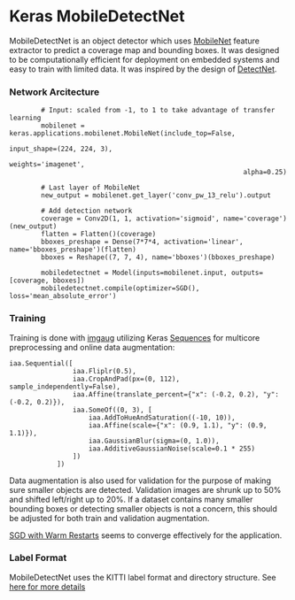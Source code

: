 # Keras MobileDetectNet

MobileDetectNet is an object detector which uses [MobileNet][mobilenet] feature extractor to predict a coverage map and bounding boxes. It was designed to be computationally efficient for deployment on embedded systems and easy to train with limited data. It was inspired by the design of [DetectNet][detectnet].

### Network Arcitecture
```
        # Input: scaled from -1, to 1 to take advantage of transfer learning
        mobilenet = keras.applications.mobilenet.MobileNet(include_top=False,
                                                           input_shape=(224, 224, 3),
                                                           weights='imagenet',
                                                           alpha=0.25)

        # Last layer of MobileNet
        new_output = mobilenet.get_layer('conv_pw_13_relu').output

        # Add detection network
        coverage = Conv2D(1, 1, activation='sigmoid', name='coverage')(new_output)
        flatten = Flatten()(coverage)
        bboxes_preshape = Dense(7*7*4, activation='linear', name='bboxes_preshape')(flatten)
        bboxes = Reshape((7, 7, 4), name='bboxes')(bboxes_preshape)
        
        mobiledetectnet = Model(inputs=mobilenet.input, outputs=[coverage, bboxes])
        mobiledetectnet.compile(optimizer=SGD(), loss='mean_absolute_error')
```

### Training
Training is done with [imgaug][imgaug] utilizing Keras [Sequences][sequence] for multicore preprocessing and online data augmentation:

```
iaa.Sequential([
                iaa.Fliplr(0.5),
                iaa.CropAndPad(px=(0, 112), sample_independently=False),
                iaa.Affine(translate_percent={"x": (-0.2, 0.2), "y": (-0.2, 0.2)}),
                iaa.SomeOf((0, 3), [
                    iaa.AddToHueAndSaturation((-10, 10)),
                    iaa.Affine(scale={"x": (0.9, 1.1), "y": (0.9, 1.1)}),
                    iaa.GaussianBlur(sigma=(0, 1.0)),
                    iaa.AdditiveGaussianNoise(scale=0.1 * 255)
                ])
            ])
```

Data augmentation is also used for validation for the purpose of making sure smaller objects are detected. Validation images are shrunk up to 50% and shifted left/right up to 20%. If a dataset contains many smaller bounding boxes or detecting smaller objects is not a concern, this should be adjusted for both train and validation augmentation.

[SGD with Warm Restarts][sgdr] seems to converge effectively for the application.

### Label Format
MobileDetectNet uses the KITTI label format and directory structure. See [here for more details][kitti]

[mobilenet]: https://arxiv.org/abs/1704.04861
[imgaug]: https://github.com/aleju/imgaug
[sequence]: https://keras.io/utils/
[sgdr]: https://arxiv.org/abs/1608.03983
[kitti]: https://github.com/NVIDIA/DIGITS/tree/master/digits/extensions/data/objectDetection
[detectnet]: https://devblogs.nvidia.com/detectnet-deep-neural-network-object-detection-digits/